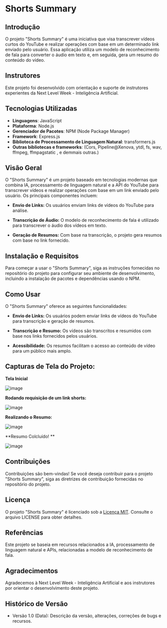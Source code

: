 # Shorts Summary

## Introdução

O projeto "Shorts Summary" é uma iniciativa que visa transcrever vídeos curtos do YouTube e realizar operações com base em um determinado link enviado pelo usuário. Essa aplicação utiliza um modelo de reconhecimento de fala para converter o áudio em texto e, em seguida, gera um resumo do conteúdo do vídeo.

## Instrutores

Este projeto foi desenvolvido com orientação e suporte de instrutores experientes da Next Level Week - Inteligência Artificial.

## Tecnologias Utilizadas

- **Linguagens**: JavaScript
- **Plataforma**: Node.js
- **Gerenciador de Pacotes**: NPM (Node Package Manager)
- **Framework**: Express.js
- **Biblioteca de Processamento de Linguagem Natural**: transformers.js
- **Outras bibliotecas e frameworks**: (Cors, Pipeline@Xenova, ytdl, fs, wav, ffmpeg, ffmpagstatic , e demmais outras.)

## Visão Geral

O "Shorts Summary" é um projeto baseado em tecnologias modernas que combina IA, processamento de linguagem natural e a API do YouTube para transcrever vídeos e realizar operações com base em um link enviado pelo usuário. Os principais componentes incluem:

- **Envio de Links:** Os usuários enviam links de vídeos do YouTube para análise.

- **Transcrição de Áudio:** O modelo de reconhecimento de fala é utilizado para transcrever o áudio dos vídeos em texto.

- **Geração de Resumos:** Com base na transcrição, o projeto gera resumos com base no link fornecido.

## Instalação e Requisitos

Para começar a usar o "Shorts Summary", siga as instruções fornecidas no repositório do projeto para configurar seu ambiente de desenvolvimento, incluindo a instalação de pacotes e dependências usando o NPM.

## Como Usar

O "Shorts Summary" oferece as seguintes funcionalidades:

- **Envio de Links:** Os usuários podem enviar links de vídeos do YouTube para transcrição e geração de resumos.

- **Transcrição e Resumo:** Os vídeos são transcritos e resumidos com base nos links fornecidos pelos usuários.

- **Acessibilidade:** Os resumos facilitam o acesso ao conteúdo de vídeo para um público mais amplo.


## Capturas de Tela do Projeto:

**Tela Inicial**

![image](https://github.com/gustavo-f0ntz/Shorts-Summary/assets/72459288/565121ea-24b1-4de8-a466-6af6763ad340)

**Rodando requisição de um link shorts:**

![image](https://github.com/gustavo-f0ntz/Shorts-Summary/assets/72459288/e0488a94-3772-46b9-be9a-0f71d8a76367)

**Realizando o Resumo:**

![image](https://github.com/gustavo-f0ntz/Shorts-Summary/assets/72459288/4f71f29e-a155-4451-85ab-0ce1aa3bc7c5)

**Resumo Colcluído! **

![image](https://github.com/gustavo-f0ntz/Shorts-Summary/assets/72459288/17283eee-875f-48b9-bb33-5da15d35340d)





## Contribuições

Contribuições são bem-vindas! Se você deseja contribuir para o projeto "Shorts Summary", siga as diretrizes de contribuição fornecidas no repositório do projeto.

## Licença

O projeto "Shorts Summary" é licenciado sob a [Licença MIT](LICENSE). Consulte o arquivo LICENSE para obter detalhes.

## Referências

Este projeto se baseia em recursos relacionados a IA, processamento de linguagem natural e APIs, relacionadas a modelo de reconhecimento de fala.

## Agradecimentos

Agradecemos à Next Level Week - Inteligência Artificial e aos instrutores por orientar o desenvolvimento deste projeto.

## Histórico de Versão

- Versão 1.0 (Data): Descrição da versão, alterações, correções de bugs e recursos.
